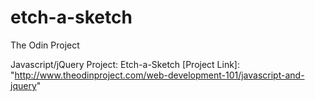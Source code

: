 # etch-a-sketch

The Odin Project

Javascript/jQuery Project: Etch-a-Sketch
[Project Link]: "http://www.theodinproject.com/web-development-101/javascript-and-jquery"